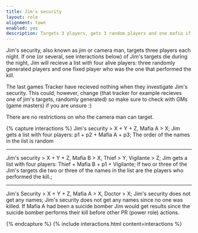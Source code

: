 ```yaml
---
title: Jim's security
layout: role
alignment: town
enabled: yes
description: Targets 3 players, gets 3 random players and one mafia if one of the targets die
---
```


Jim's security, also known as jim or camera man, targets three players each night. If one (or several, see interactions below) of Jim's targets die during the night, Jim will recieve a list with four alive players: three randomly generated players and one fixed player who was the one that performed the kill. 

The last games Tracker have recieved nothing when they investigate Jim's security. This could, however, change (that tracker for example recieves one of jim's targets, randomly generated) so make sure to check with GMs (game masters) if you are unsure :)

There are no restrictions on who the camera man can target.

{% capture interactions %}
Jim's security > X + Y + Z, Mafia A > X;
Jim gets a list with four players: p1 + p2 + Mafia A + p3;
The order of the names in the list is random

---
Jim's security > X + Y + Z, Mafia B > X, Thief > Y, Vigilante > Z;
Jim gets a list with four players: Thief + Mafia B + p1 + Vigilante;
If two or three of the Jim's targets die two or three of the names in the list are the players who performed the kill.;

---
Jim's Security > X + Y + Z, Mafia A > X, Doctor > X;
Jim's security does not get any names;
Jim's security does not get any names since no one was killed. If Mafia A had been a suicide bomber Jim would get results since the suicide bomber performs their kill before other PR (power role) actions.

{% endcapture %}
{% include interactions.html content=interactions %}
